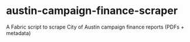 # austin-campaign-finance-scraper
A Fabric script to scrape City of Austin campaign finance reports (PDFs + metadata)
